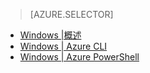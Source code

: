 > [AZURE.SELECTOR]
- [Windows |概述](/documentation/articles/hdinsight-provision-clusters-v1/)
- [Windows | Azure CLI](/documentation/articles/hdinsight-hadoop-create-windows-clusters-cli/)
- [Windows | Azure PowerShell](/documentation/articles/hdinsight-hadoop-create-windows-clusters-powershell/)

<!---HONumber=Mooncake_0405_2016-->
